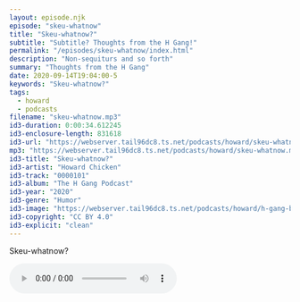 ```yaml
---
layout: episode.njk
episode: "skeu-whatnow"
title: "Skeu-whatnow?"
subtitle: "Subtitle? Thoughts from the H Gang!"
permalink: "/episodes/skeu-whatnow/index.html"
description: "Non-sequiturs and so forth"
summary: "Thoughts from the H Gang"
date: 2020-09-14T19:04:00-5
keywords: "Skeu-whatnow?"
tags:
  - howard
  - podcasts
filename: "skeu-whatnow.mp3"
id3-duration: 0:00:34.612245
id3-enclosure-length: 831618
id3-url: "https://webserver.tail96dc8.ts.net/podcasts/howard/skeu-whatnow.mp3"
mp3: "https://webserver.tail96dc8.ts.net/podcasts/howard/skeu-whatnow.mp3"
id3-title: "Skeu-whatnow?"
id3-artist: "Howard Chicken"
id3-track: "0000101"
id3-album: "The H Gang Podcast"
id3-year: "2020"
id3-genre: "Humor"
id3-image: "https://webserver.tail96dc8.ts.net/podcasts/howard/h-gang-bold.jpg"
id3-copyright: "CC BY 4.0"
id3-explicit: "clean"
---
```

Skeu-whatnow?

<audio controls>
  <source src="https://webserver.tail96dc8.ts.net/podcasts/howard/skeu-whatnow.mp3">
</audio>
